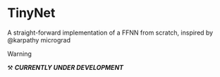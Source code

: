 # TinyNet
A straight-forward implementation of a FFNN from scratch, inspired by @karpathy micrograd

> [!WARNING]
⚒️  ***CURRENTLY UNDER DEVELOPMENT***
